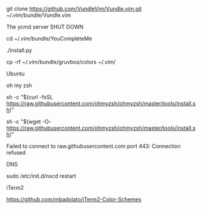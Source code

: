 git clone https://github.com/VundleVim/Vundle.vim.git ~/.vim/bundle/Vundle.vim


The ycmd server SHUT DOWN

cd ~/.vim/bundle/YouCompleteMe

./install.py


cp -rf ~/.vim/bundle/gruvbox/colors ~/.vim/

Ubuntu

oh my zsh

sh -c "$(curl -fsSL https://raw.githubusercontent.com/ohmyzsh/ohmyzsh/master/tools/install.sh)"

sh -c "$(wget -O- https://raw.githubusercontent.com/ohmyzsh/ohmyzsh/master/tools/install.sh)"

Failed to connect to raw.githubusercontent.com port 443: Connection refused

DNS

sudo /etc/init.d/nscd restart

iTerm2

https://github.com/mbadolato/iTerm2-Color-Schemes
